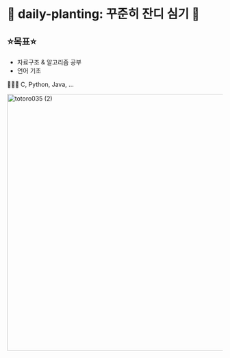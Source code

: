 # 🌱 daily-planting: 꾸준히 잔디 심기 🌱

## ⭐목표⭐
* 자료구조 & 알고리즘 공부
* 언어 기초

👩🏻‍💻 C, Python, Java, ...

<img width="600" alt="totoro035 (2)" src= https://user-images.githubusercontent.com/102007066/170699272-d6093aaf-a78e-4da9-973e-43a72b67c465.jpg>



